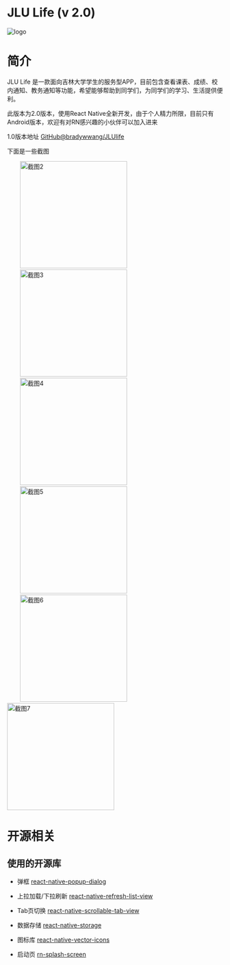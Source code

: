 # JLU Life (v 2.0)
![logo](https://github.com/Steven128/JLUlife/blob/master/App/assets/ic_logo.png)

简介
============

JLU Life 是一款面向吉林大学学生的服务型APP，目前包含查看课表、成绩、校内通知、教务通知等功能，希望能够帮助到同学们，为同学们的学习、生活提供便利。

此版本为2.0版本，使用React Native全新开发，由于个人精力所限，目前只有Android版本，欢迎有对RN感兴趣的小伙伴可以加入进来

1.0版本地址 [GitHub@bradywwang/JLUlife](https://github.com/bradywwang/JLUlife)

下面是一些截图


<div>
  <span style="padding: 30px; display: lnline-block">
    <img src="https://github.com/Steven128/JLUlife/blob/master/android/ScreenShots/2.png" alt="截图2" width="250px">
  </span>
  <span style="padding: 30px; display: lnline-block">
    <img src="https://github.com/Steven128/JLUlife/blob/master/android/ScreenShots/3.png" alt="截图3" width="250px">
  </span>
  <span style="padding: 30px; display: lnline-block">
    <img src="https://github.com/Steven128/JLUlife/blob/master/android/ScreenShots/4.png" alt="截图4" width="250px">
  </span>
  <span style="padding: 30px; display: lnline-block">
    <img src="https://github.com/Steven128/JLUlife/blob/master/android/ScreenShots/5.png" alt="截图5" width="250px">
  </span>
  <span style="padding: 30px; display: lnline-block">
    <img src="https://github.com/Steven128/JLUlife/blob/master/android/ScreenShots/6.png" alt="截图6" width="250px">
  </span>
  <span style="padding 30px; display: lnline-block">
    <img src="https://github.com/Steven128/JLUlife/blob/master/android/ScreenShots/7.png" alt="截图7" width="250px">
   </span>
</div>

开源相关
===========

使用的开源库
-----------

* 弹框  [react-native-popup-dialog](https://github.com/jacklam718/react-native-popup-dialog)

* 上拉加载/下拉刷新  [react-native-refresh-list-view](https://github.com/huanxsd/react-native-refresh-list-view)

* Tab页切换  [react-native-scrollable-tab-view](https://github.com/ptomasroos/react-native-scrollable-tab-view)

* 数据存储  [react-native-storage](https://github.com/sunnylqm/react-native-storage)

* 图标库  [react-native-vector-icons](https://github.com/oblador/react-native-vector-icons)

* 启动页  [rn-splash-screen](https://github.com/mehcode/rn-splash-screen)
